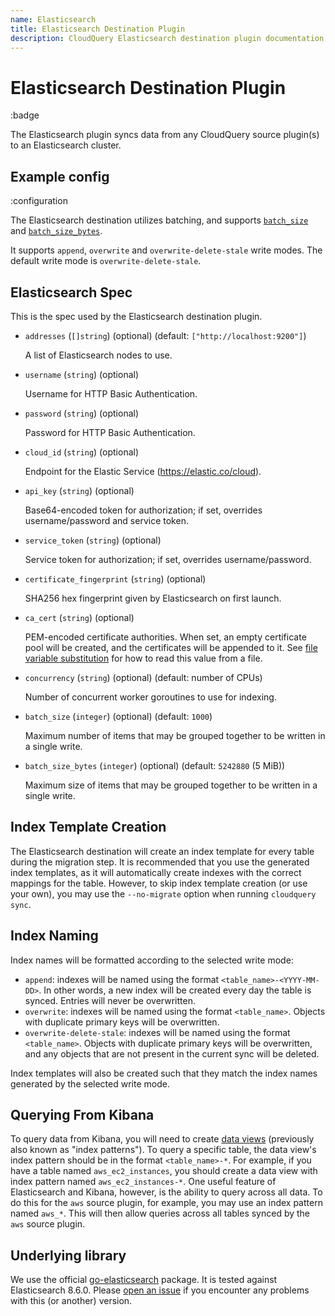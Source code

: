 ```yaml
---
name: Elasticsearch
title: Elasticsearch Destination Plugin
description: CloudQuery Elasticsearch destination plugin documentation
---
```

# Elasticsearch Destination Plugin

:badge

The Elasticsearch plugin syncs data from any CloudQuery source plugin(s) to an Elasticsearch cluster.

## Example config

:configuration

The Elasticsearch destination utilizes batching, and supports [`batch_size`](/docs/reference/destination-spec#batch_size) and [`batch_size_bytes`](/docs/reference/destination-spec#batch_size_bytes).

It supports `append`, `overwrite` and `overwrite-delete-stale` write modes. The default write mode is `overwrite-delete-stale`.

## Elasticsearch Spec

This is the spec used by the Elasticsearch destination plugin.

- `addresses` (`[]string`) (optional) (default: `["http://localhost:9200"]`)

   A list of Elasticsearch nodes to use.

- `username` (`string`) (optional)

   Username for HTTP Basic Authentication.

- `password` (`string`) (optional)

   Password for HTTP Basic Authentication.

- `cloud_id` (`string`) (optional)

   Endpoint for the Elastic Service (https://elastic.co/cloud).

- `api_key` (`string`) (optional)

   Base64-encoded token for authorization; if set, overrides username/password and service token.

- `service_token` (`string`) (optional)

   Service token for authorization; if set, overrides username/password.

- `certificate_fingerprint` (`string`) (optional)

   SHA256 hex fingerprint given by Elasticsearch on first launch.

- `ca_cert` (`string`) (optional)

   PEM-encoded certificate authorities. When set, an empty certificate pool will be created, and the certificates will be appended to it. See [file variable substitution](/docs/advanced-topics/environment-variable-substitution#file-variable-substitution-example) for how to read this value from a file.

- `concurrency` (`string`) (optional) (default: number of CPUs)

   Number of concurrent worker goroutines to use for indexing.

- `batch_size` (`integer`) (optional) (default: `1000`)

  Maximum number of items that may be grouped together to be written in a single write.

- `batch_size_bytes` (`integer`) (optional) (default: `5242880` (5 MiB))

  Maximum size of items that may be grouped together to be written in a single write.

## Index Template Creation

The Elasticsearch destination will create an index template for every table during the migration step. It is recommended that you use the generated index templates, as it will automatically create indexes with the correct mappings for the table. However, to skip index template creation (or use your own), you may use the `--no-migrate` option when running `cloudquery sync`.

## Index Naming

Index names will be formatted according to the selected write mode:

- `append`: indexes will be named using the format `<table_name>-<YYYY-MM-DD>`. In other words, a new index will be created every day the table is synced. Entries will never be overwritten.
- `overwrite`: indexes will be named using the format `<table_name>`. Objects with duplicate primary keys will be overwritten.
- `overwrite-delete-stale`: indexes will be named using the format `<table_name>`. Objects with duplicate primary keys will be overwritten, and any objects that are not present in the current sync will be deleted.

Index templates will also be created such that they match the index names generated by the selected write mode.

## Querying From Kibana

To query data from Kibana, you will need to create [data views](https://www.elastic.co/guide/en/kibana/8.6/data-views.html) (previously also known as "index patterns"). To query a specific table, the data view's index pattern should be in the format `<table_name>-*`. For example, if you have a table named `aws_ec2_instances`, you should create a data view with index pattern named `aws_ec2_instances-*`. One useful feature of Elasticsearch and Kibana, however, is the ability to query across all data. To do this for the `aws` source plugin, for example, you may use an index pattern named `aws_*`. This will then allow queries across all tables synced by the `aws` source plugin.

## Underlying library

We use the official [go-elasticsearch](https://github.com/elastic/go-elasticsearch) package. It is tested against Elasticsearch 8.6.0. Please [open an issue](https://github.com/cloudquery/cloudquery/issues/new?title=Elasticsearch+destination+plugin) if you encounter any problems with this (or another) version.
